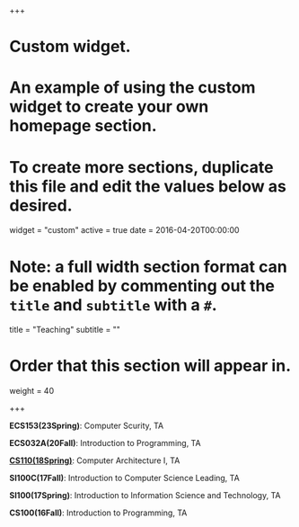 +++
# Custom widget.
# An example of using the custom widget to create your own homepage section.
# To create more sections, duplicate this file and edit the values below as desired.
widget = "custom"
active = true
date = 2016-04-20T00:00:00

# Note: a full width section format can be enabled by commenting out the `title` and `subtitle` with a `#`.
title = "Teaching"
subtitle = ""

# Order that this section will appear in.
weight = 40

+++

**ECS153(23Spring)**: Computer Scurity, TA

**ECS032A(20Fall)**: Introduction to Programming, TA

[**CS110(18Spring)**](http://shtech.org/course/ca/18s/): Computer Architecture I, TA

**SI100C(17Fall)**: Introduction to Computer Science Leading, TA

**SI100(17Spring)**: Introduction to Information Science and Technology, TA

**CS100(16Fall)**: Introduction to Programming, TA
